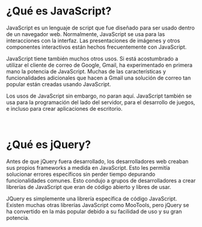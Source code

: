 <body>
	<h1>¿Qué es JavaScript?</h1>
	<p>JavaScript es un lenguaje de script que fue diseñado para ser usado dentro de un navegador web. Normalmente, JavaScript se usa para las interacciones con la interfaz. Las presentaciones de imágenes y otros componentes interactivos están hechos frecuentemente con JavaScript.<p>
	<p>JavaScript tiene también muchos otros usos. Si está acostumbrado a utilizar el cliente de correo de Google, Gmail, ha experimentado en primera mano la potencia de JavaScript. Muchas de las características y funcionalidades adicionales que hacen a Gmail una solución de correo tan popular están creadas usando JavaScript.</p>
	<p>Los usos de JavaScript sin embargo, no paran aquí. JavaScript también se usa para la programación del lado del servidor, para el desarrollo de juegos, e incluso para crear aplicaciones de escritorio.</p><br/>
	<h1>¿Qué es jQuery?</h1>
	<p>Antes de que jQuery fuera desarrollado, los desarrolladores web creaban sus propios frameworks a medida en JavaScript. Esto les permitía solucionar errores específicos sin perder tiempo depurando funcionalidades comunes. Esto condujo a grupos de desarrolladores a crear librerías de JavaScript que eran de código abierto y libres de usar.</p>
	<p>JQuery es simplemente una librería específica de código JavaScript. Existen muchas otras librerías JavaScript como MooTools, pero jQuery se ha convertido en la más popular debido a su facilidad de uso y su gran potencia.</p>
</body>